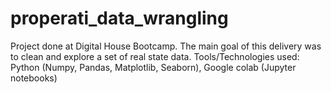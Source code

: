 # properati_data_wrangling
Project done at Digital House Bootcamp. The main goal of this delivery was to clean and explore a set of real state data. Tools/Technologies used: Python (Numpy, Pandas, Matplotlib, Seaborn), Google colab (Jupyter notebooks)
